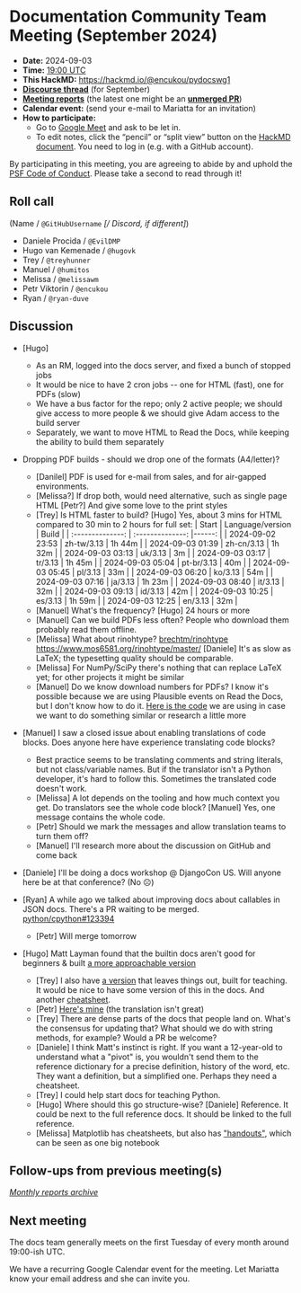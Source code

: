 # Documentation Community Team Meeting (September 2024)

- **Date:** 2024-09-03
- **Time:** [19:00 UTC](https://arewemeetingyet.com/UTC/2024-09-03/19:00/Docs%20Meeting)
- **This HackMD:** <https://hackmd.io/@encukou/pydocswg1>
- [**Discourse thread**](https://discuss.python.org/t/documentation-community-meeting-tuesday-3rd-september-2024/62175) (for September)
- [**Meeting reports**](https://docs-community.readthedocs.io/en/latest/monthly-meeting/) (the latest one might be an [**unmerged PR**](https://github.com/python/docs-community/pulls))
- **Calendar event:** (send your e-mail to Mariatta for an invitation)
- **How to participate:**
  -  Go to [Google Meet](https://meet.google.com/dii-qrzf-wkw) and ask to be let in.
  -  To edit notes, click the “pencil” or “split view” button on the [HackMD document](https://hackmd.io/@encukou/pydocswg1).
    You need to log in (e.g. with a GitHub account).

By participating in this meeting, you are agreeing to abide by and uphold the [PSF Code of Conduct](https://www.python.org/psf/codeofconduct/).
Please take a second to read through it!

## Roll call

(Name / `@GitHubUsername` *[/ Discord, if different]*)

- Daniele Procida / `@EvilDMP`
- Hugo van Kemenade / `@hugovk`
- Trey / `@treyhunner`
- Manuel / `@humitos`
- Melissa / `@melissawm`
- Petr Viktorin / `@encukou`
- Ryan / `@ryan-duve`

## Discussion

- [Hugo]
  - As an RM, logged into the docs server, and fixed a bunch of stopped jobs
  - It would be nice to have 2 cron jobs -- one for HTML (fast), one for PDFs (slow)
  - We have a bus factor for the repo; only 2 active people; we should give access to more people & we should give Adam access to the build server
  - Separately, we want to move HTML to Read the Docs, while keeping the ability to build them separately

- Dropping PDF builds - should we drop one of the formats (A4/letter)?
  - [Danilel] PDF is used for e-mail from sales, and for air-gapped environments.
  - [Melissa?] If drop both, would need alternative, such as single page HTML [Petr?] And give some love to the print styles
  - [Trey] Is HTML faster to build? [Hugo] Yes, about 3 mins for HTML compared to 30 min to 2 hours for full set:
    |      Start       | Language/version |  Build |
    | :--------------: | :--------------: |------: |
    | 2024-09-02 23:53 |    zh-tw/3.13    | 1h 44m |
    | 2024-09-03 01:39 |    zh-cn/3.13    | 1h 32m |
    | 2024-09-03 03:13 |     uk/3.13      |     3m |
    | 2024-09-03 03:17 |     tr/3.13      | 1h 45m |
    | 2024-09-03 05:04 |    pt-br/3.13    |    40m |
    | 2024-09-03 05:45 |     pl/3.13      |    33m |
    | 2024-09-03 06:20 |     ko/3.13      |    54m |
    | 2024-09-03 07:16 |     ja/3.13      | 1h 23m |
    | 2024-09-03 08:40 |     it/3.13      |    32m |
    | 2024-09-03 09:13 |     id/3.13      |    42m |
    | 2024-09-03 10:25 |     es/3.13      | 1h 59m |
    | 2024-09-03 12:25 |     en/3.13      |    32m |
  - [Manuel] What's the frequency? [Hugo] 24 hours or more
  - [Manuel] Can we build PDFs less often? People who download them probably read them offline.
  - [Melissa] What about rinohtype? [brechtm/rinohtype](https://github.com/brechtm/rinohtype) <https://www.mos6581.org/rinohtype/master/> [Daniele] It's as slow as LaTeX; the typesetting quality should be comparable.
  - [Melissa] For NumPy/SciPy there's nothing that can replace LaTeX yet; for other projects it might be similar
  - [Manuel] Do we know download numbers for PDFs? I know it's possible because we are using Plausible events on Read the Docs, but I don't know how to do it. [Here is the code](https://github.com/readthedocs/website/blob/a8af8dedf1fa988f2f35002eea88cfb84c79419f/src/js/site.js#L136) we are using in case we want to do something similar or research a little more
- [Manuel] I saw a closed issue about enabling translations of code blocks. Does anyone here have experience translating code blocks?
  - Best practice seems to be translating comments and string literals, but not class/variable names. But if the translator isn't a Python developer, it's hard to follow this. Sometimes the translated code doesn't work.
  - [Melissa] A lot depends on the tooling and how much context you get. Do translators see the whole code block? [Manuel] Yes, one message contains the whole code.
  - [Petr] Should we mark the messages and allow translation teams to turn them off?
  - [Manuel] I'll research more about the discussion on GitHub and come back

- [Daniele] I'll be doing a docs workshop @ DjangoCon US. Will anyone here be at that conference? (No ☹)

- [Ryan] A while ago we talked about improving docs about callables in JSON docs. There's a PR waiting to be merged. [python/cpython#123394](https://github.com/python/cpython/pull/123394)
  - [Petr] Will merge tomorrow

- [Hugo] Matt Layman found that the builtin docs aren't good for beginners & built [a more approachable version](https://www.mattlayman.com/blog/2024/layman-guide-python-built-in-functions/)
  - [Trey] I also have [a version](https://pym.dev/built-in-functions-in-python/) that leaves things out, built for teaching. It would be nice to have some version of this in the docs. And another [cheatsheet](https://pym.dev/string-methods/).
  - [Petr] [Here's mine](https://github.com/pyvec/cheatsheets/blob/master/strings/strings-en.pdf) (the translation isn't great)
  - [Trey] There are dense parts of the docs that people land on. What's the consensus for updating that? What should we do with string methods, for example? Would a PR be welcome?
  - [Daniele] I think Matt's instinct is right. If you want a 12-year-old to understand what a "pivot" is, you wouldn't send them to the reference dictionary for a precise definition, history of the word, etc. They want a definition, but a simplified one. Perhaps they need a cheatsheet.
  - [Trey] I could help start docs for teaching Python.
  - [Hugo] Where should this go structure-wise? [Daniele] Reference. It could be next to the full reference docs. It should be linked to the full reference.
  - [Melissa] Matplotlib has cheatsheets, but also has ["handouts"](https://matplotlib.org/cheatsheets/_images/handout-beginner.png), which can be seen as one big notebook

## Follow-ups from previous meeting(s)

*[Monthly reports archive](https://docs-community.readthedocs.io/en/latest/monthly-meeting/index.html)*

## Next meeting

The docs team generally meets on the first Tuesday of every month around 19:00-ish UTC.

We have a recurring Google Calendar event for the meeting.
Let Mariatta know your email address and she can invite you.
